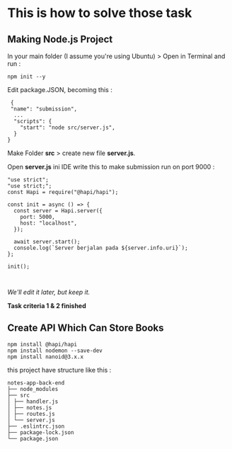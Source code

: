# This is how to solve those task

## Making Node.js Project

In your main folder (I assume you're using Ubuntu) > Open in Terminal and run :

```
npm init --y
```

Edit package.JSON, becoming this :

```
 {
 "name": "submission",
  ...
  "scripts": {
    "start": "node src/server.js",
  }
}
```

Make Folder <b>src</b> > create new file <b>server.js</b>.

Open <b>server.js</b> ini IDE write this to make submission run on port 9000 :

```
"use strict";
"use strict;";
const Hapi = require("@hapi/hapi");

const init = async () => {
  const server = Hapi.server({
    port: 5000,
    host: "localhost",
  });

  await server.start();
  console.log(`Server berjalan pada ${server.info.uri}`);
};

init();



```

<i> We'll edit it later, but keep it.</i>

<b>Task criteria 1 & 2 finished</b>

## Create API Which Can Store Books

```
npm install @hapi/hapi
npm install nodemon --save-dev
npm install nanoid@3.x.x
```

this project have structure like this :

```
notes-app-back-end
├── node_modules
├── src
│ ├── handler.js
│ ├── notes.js
│ ├── routes.js
│ └── server.js
├── .eslintrc.json
├── package-lock.json
└── package.json
```
